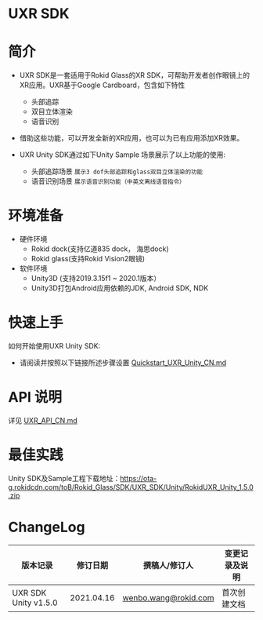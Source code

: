 
# UXR SDK

# 简介
* UXR SDK是一套适用于Rokid Glass的XR SDK，可帮助开发者创作眼镜上的XR应用。UXR基于Google Cardboard，包含如下特性
    * 头部追踪
    * 双目立体渲染
    * 语音识别

* 借助这些功能，可以开发全新的XR应用，也可以为已有应用添加XR效果。

* UXR Unity SDK通过如下Unity Sample 场景展示了以上功能的使用:
    * 头部追踪场景  `展示3 dof头部追踪和glass双目立体渲染的功能` 
    * 语音识别场景  `展示语音识别功能（中英文离线语音指令）`


# 环境准备
  * 硬件环境
    *  Rokid dock(支持亿道835 dock， 海思dock)
    *  Rokid glass(支持Rokid Vision2眼镜)
  * 软件环境
    *  Unity3D (支持2019.3.15f1 ~ 2020.1版本）
    *  Unity3D打包Android应用依赖的JDK, Android SDK, NDK

# 快速上手
如何开始使用UXR Unity SDK:

* 请阅读并按照以下链接所述步骤设置
 [Quickstart_UXR_Unity_CN.md](./Quickstart_UXR_Unity_CN.md) 

# API 说明

详见 [UXR_API_CN.md](./UXR_API_CN.md) 


# 最佳实践
Unity SDK及Sample工程下载地址：https://ota-g.rokidcdn.com/toB/Rokid_Glass/SDK/UXR_SDK/Unity/RokidUXR_Unity_1.5.0.zip


# ChangeLog

| 版本记录                 | 修订日期     | 撰稿人/修订人         | 变更记录及说明 |
| --------                | ---------- | -------------------- | ------------- |
| UXR SDK Unity v1.5.0    | 2021.04.16 | wenbo.wang@rokid.com | 首次创建文档   |



